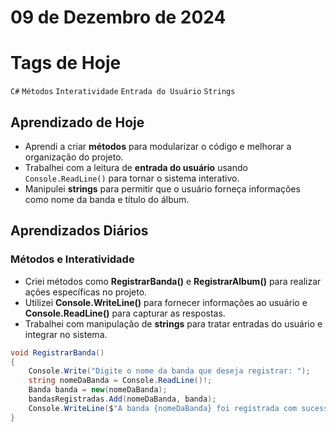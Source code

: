 # 09 de Dezembro de 2024

# Tags de Hoje

`C#` `Métodos` `Interatividade` `Entrada do Usuário` `Strings`

## Aprendizado de Hoje

- Aprendi a criar **métodos** para modularizar o código e melhorar a organização do projeto.
- Trabalhei com a leitura de **entrada do usuário** usando `Console.ReadLine()` para tornar o sistema interativo.
- Manipulei **strings** para permitir que o usuário forneça informações como nome da banda e título do álbum.

## Aprendizados Diários

### **Métodos e Interatividade**

- Criei métodos como **RegistrarBanda()** e **RegistrarAlbum()** para realizar ações específicas no projeto.
- Utilizei **Console.WriteLine()** para fornecer informações ao usuário e **Console.ReadLine()** para capturar as respostas.
- Trabalhei com manipulação de **strings** para tratar entradas do usuário e integrar no sistema.

```csharp
void RegistrarBanda()
{
    Console.Write("Digite o nome da banda que deseja registrar: ");
    string nomeDaBanda = Console.ReadLine()!;
    Banda banda = new(nomeDaBanda);
    bandasRegistradas.Add(nomeDaBanda, banda);
    Console.WriteLine($"A banda {nomeDaBanda} foi registrada com sucesso!");
}
